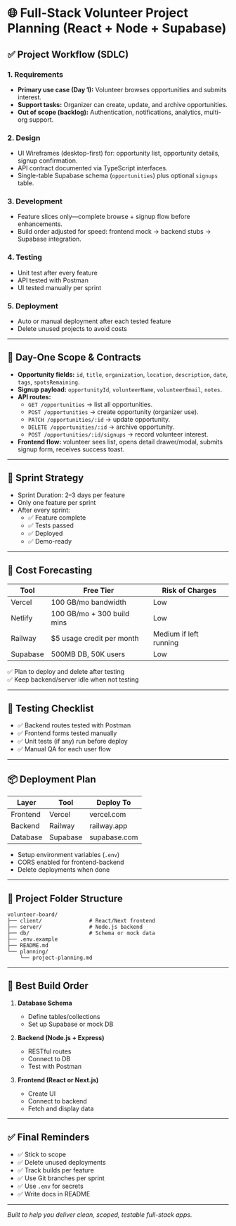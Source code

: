 # 🌐 Full-Stack Volunteer Project Planning (React + Node + Supabase)

## ✅ Project Workflow (SDLC)

### 1. Requirements
- **Primary use case (Day 1):** Volunteer browses opportunities and submits interest.
- **Support tasks:** Organizer can create, update, and archive opportunities.
- **Out of scope (backlog):** Authentication, notifications, analytics, multi-org support.

### 2. Design
- UI Wireframes (desktop-first) for: opportunity list, opportunity details, signup confirmation.
- API contract documented via TypeScript interfaces.
- Single-table Supabase schema (`opportunities`) plus optional `signups` table.

### 3. Development
- Feature slices only—complete browse + signup flow before enhancements.
- Build order adjusted for speed: frontend mock → backend stubs → Supabase integration.

### 4. Testing
- Unit test after every feature
- API tested with Postman
- UI tested manually per sprint

### 5. Deployment
- Auto or manual deployment after each tested feature
- Delete unused projects to avoid costs

---

## 🎯 Day-One Scope & Contracts

- **Opportunity fields:** `id`, `title`, `organization`, `location`, `description`, `date`, `tags`, `spotsRemaining`.
- **Signup payload:** `opportunityId`, `volunteerName`, `volunteerEmail`, `notes`.
- **API routes:**
  - `GET /opportunities` → list all opportunities.
  - `POST /opportunities` → create opportunity (organizer use).
  - `PATCH /opportunities/:id` → update opportunity.
  - `DELETE /opportunities/:id` → archive opportunity.
  - `POST /opportunities/:id/signups` → record volunteer interest.
- **Frontend flow:** volunteer sees list, opens detail drawer/modal, submits signup form, receives success toast.

---

## 🚀 Sprint Strategy

- Sprint Duration: 2–3 days per feature
- Only one feature per sprint
- After every sprint:
  - ✅ Feature complete
  - ✅ Tests passed
  - ✅ Deployed
  - ✅ Demo-ready

---

## 💸 Cost Forecasting

| Tool      | Free Tier                     | Risk of Charges |
|-----------|-------------------------------|-----------------|
| Vercel    | 100 GB/mo bandwidth            | Low             |
| Netlify   | 100 GB/mo + 300 build mins     | Low             |
| Railway   | $5 usage credit per month      | Medium if left running |
| Supabase  | 500MB DB, 50K users            | Low             |

✅ Plan to deploy and delete after testing  
✅ Keep backend/server idle when not testing

---

## 🧪 Testing Checklist

- ✅ Backend routes tested with Postman
- ✅ Frontend forms tested manually
- ✅ Unit tests (if any) run before deploy
- ✅ Manual QA for each user flow

---

## 📦 Deployment Plan

| Layer     | Tool     | Deploy To        |
|-----------|----------|------------------|
| Frontend  | Vercel   | vercel.com       |
| Backend   | Railway  | railway.app      |
| Database  | Supabase | supabase.com     |

- Setup environment variables (`.env`)
- CORS enabled for frontend-backend
- Delete deployments when done

---

## 🔁 Project Folder Structure

```
volunteer-board/
├── client/               # React/Next frontend
├── server/               # Node.js backend
├── db/                   # Schema or mock data
├── .env.example
├── README.md
└── planning/
    └── project-planning.md
```

---

## 🔢 Best Build Order

1. **Database Schema**
   - Define tables/collections
   - Set up Supabase or mock DB

2. **Backend (Node.js + Express)**
   - RESTful routes
   - Connect to DB
   - Test with Postman

3. **Frontend (React or Next.js)**
   - Create UI
   - Connect to backend
   - Fetch and display data

---

## ✅ Final Reminders

- ✅ Stick to scope
- ✅ Delete unused deployments
- ✅ Track builds per feature
- ✅ Use Git branches per sprint
- ✅ Use `.env` for secrets
- ✅ Write docs in README

---

*Built to help you deliver clean, scoped, testable full-stack apps.*
